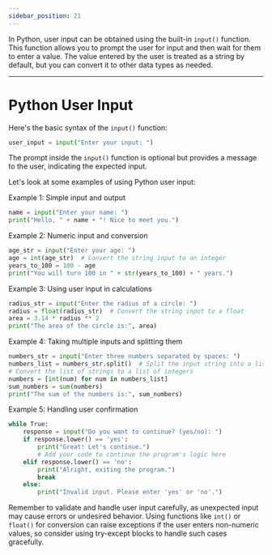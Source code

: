 ```yaml
---
sidebar_position: 21
---
```


In Python, user input can be obtained using the built-in `input()` function. This function allows you to prompt the user for input and then wait for them to enter a value. The value entered by the user is treated as a string by default, but you can convert it to other data types as needed.

---
# Python User Input

Here's the basic syntax of the `input()` function:

```python
user_input = input("Enter your input: ")
```

The prompt inside the `input()` function is optional but provides a message to the user, indicating the expected input.

Let's look at some examples of using Python user input:

Example 1: Simple input and output
```python
name = input("Enter your name: ")
print("Hello, " + name + "! Nice to meet you.")
```

Example 2: Numeric input and conversion
```python
age_str = input("Enter your age: ")
age = int(age_str)  # Convert the string input to an integer
years_to_100 = 100 - age
print("You will turn 100 in " + str(years_to_100) + " years.")
```

Example 3: Using user input in calculations
```python
radius_str = input("Enter the radius of a circle: ")
radius = float(radius_str)  # Convert the string input to a float
area = 3.14 * radius ** 2
print("The area of the circle is:", area)
```

Example 4: Taking multiple inputs and splitting them
```python
numbers_str = input("Enter three numbers separated by spaces: ")
numbers_list = numbers_str.split()  # Split the input string into a list of strings
# Convert the list of strings to a list of integers
numbers = [int(num) for num in numbers_list]
sum_numbers = sum(numbers)
print("The sum of the numbers is:", sum_numbers)
```

Example 5: Handling user confirmation
```python
while True:
    response = input("Do you want to continue? (yes/no): ")
    if response.lower() == 'yes':
        print("Great! Let's continue.")
        # Add your code to continue the program's logic here
    elif response.lower() == 'no':
        print("Alright, exiting the program.")
        break
    else:
        print("Invalid input. Please enter 'yes' or 'no'.")
```

Remember to validate and handle user input carefully, as unexpected input may cause errors or undesired behavior. Using functions like `int()` or `float()` for conversion can raise exceptions if the user enters non-numeric values, so consider using try-except blocks to handle such cases gracefully.